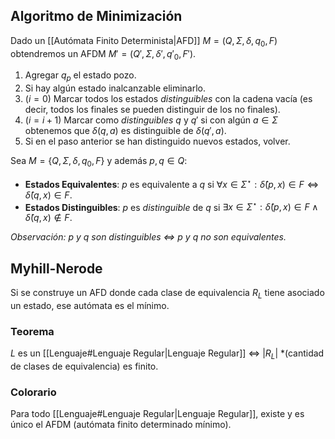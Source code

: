 ## Algoritmo de Minimización
Dado un [[Autómata Finito Determinista|AFD]] $M=(Q, \Sigma, \delta, q_0, F)$ obtendremos un AFDM $M'=(Q', \Sigma, \delta', q'_0, F')$.

1. Agregar $q_p$ el estado pozo.
2. Si hay algún estado inalcanzable eliminarlo.
3. $(i=0)$ Marcar todos los estados *distinguibles* con la cadena vacía (es decir, todos los finales se pueden distinguir de los no finales).
4. $(i=i+1)$ Marcar como *distinguibles* $q$ y $q'$ si con algún $a \in \Sigma$ obtenemos que $\delta(q,a)$ es distinguible de $\delta(q',a)$.
5. Si en el paso anterior se han distinguido nuevos estados, volver.

Sea $M=\{Q, \Sigma, \delta, q_0, F\}$ y además  $p, q \in Q$:
- **Estados Equivalentes**: $p$ es equivalente a $q$ si $\forall x \in \Sigma^\star: \hat{\delta}(p, x) \in F \iff \hat{\delta}(q,x) \in F$.
- **Estados Distinguibles**: $p$ es *distinguible* de $q$ si $\exists x \in \Sigma^\star: \hat{\delta}(p, x) \in F \land \hat{\delta}(q,x) \notin F$.

*Observación: $p$ y $q$ son distinguibles $\iff$ $p$ y $q$ no son equivalentes.*

## Myhill-Nerode
Si se construye un AFD donde cada clase de equivalencia $R_L$ tiene asociado un estado, ese autómata es el mínimo.

### Teorema
$L$ es un [[Lenguaje#Lenguaje Regular|Lenguaje Regular]] $\iff$ $|R_L|$ *(cantidad de clases de equivalencia) es finito.

### Colorario
Para todo [[Lenguaje#Lenguaje Regular|Lenguaje Regular]], existe y es único el AFDM (autómata finito determinado mínimo).